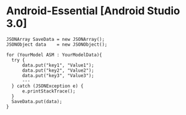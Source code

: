 # Android-Essential [Android Studio 3.0]

    JSONArray SaveData = new JSONArray();
    JSONObject data    = new JSONObject();
    
    for (YourModel ASM : YourModelData){
      try {
          data.put("key1", "Value1");
          data.put("key2", "Value2");
          data.put("key3", "Value3");
          ---
      } catch (JSONException e) {
          e.printStackTrace();
      }
      SaveData.put(data);
    }
